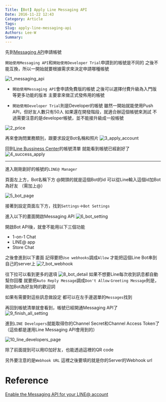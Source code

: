 ```yaml
---
Title: [Bot] Apply Line Messaging API
Date: 2016-11-22 12:43
Category: Article
Tags: 
Slug: apply-line-messaging-api
Authors: Lee-W
Summary: 
---
```


先到[Messaging API](https://business.line.me/zh-hant/services/bot)申請帳號

`開始使用Messaging API`和`開始使用Developer Trial`申請到的帳號是不同的
之後不能互換，所以一開始就要根據需求來決定申請哪種帳號

<!--more-->
![1_messaging_api](http://i.imgur.com/3i3O1wO.png)

- `開始使用Messaging API`會申請免費版的帳號
  之後可以選擇付費升級為入門版等更多功能的版本
  主要拿來做正式發佈用的帳號

- `開始使用Developer Trial`則是Developer的帳號
  雖然一開始就能使用Push API，但好友人數只有50人
  如果還在開發階段，就適合辦這個帳號來測試
  不過需要注意的是developer帳號，並不能接升級成一般帳號

![2_price](http://i.imgur.com/FmTjOBH.png)

再來會詢問業務類別，跟要求設定Bot名稱和照片
![3_apply_account](http://i.imgur.com/VdCT8JX.png)
 
回到[Line Bussiness Center](https://business.line.me/zh-hant/)的帳號清單
就能看到帳號已經創好了
![4_success_apply](http://i.imgur.com/4ViJbIR.png)

---
進入剛剛創好的帳號的`LINE@ Manager`

頁面左上方，Bot名稱下方
@開頭的就是這個Bot的id
可以從Line輸入這個id加Bot為好友 （需加上@）

![5_bot_page](http://i.imgur.com/8DC4TSG.png)

接著到設定頁面左下方，找到`Settings`->`Bot Settings`

進入以下的畫面開啟Messaging API
![6_bot_setting](http://i.imgur.com/BtaSwa5.png)

開啟Bot API後，就會不能用以下三個功能
- 1-on-1 Chat
- LINE@ app
- Store Chat


之後會進到以下畫面
記得要把`Use webhooks`調成`Allow`
才能把這個Line Bot串到自己的server上
![7_bot_webhook](http://i.imgur.com/yqpw3x7.png)

往下拉可以看到更多的選項
![8_bot_detail](http://i.imgur.com/nKegbk6.png)
如果不想要Line每次收到訊息都自動幫你回覆
就要把`Auto Reply Message`調成`Don't Allow`
`Greeting Message`則是，剛加Bot為好友時的歡迎詞

如果有需要對這些訊息做設定
都可以在左手邊選單的`Messages`找到

再回到帳號清單就會看到，帳號已經開通Messaging API了
![9_finish_all_setting](http://i.imgur.com/io9LuHs.png)


進到`LINE Developers`就能取得你的Channel Secret和Channel Access Token了
（這些都是運用Line Messaging API會用到的）

![10_line_developers_page](http://i.imgur.com/cl8k3Mh.png)

除了前面提到可以用ID加好友，也能透過這裡的QR code

另外要注意的是`Webhook URL`
這裡之後要填的就是你的Server的Webhook url

# Reference
[Enable the Messaging API for your LINE@ account](https://developers.line.me/messaging-api/getting-started#apply_messagingapi)